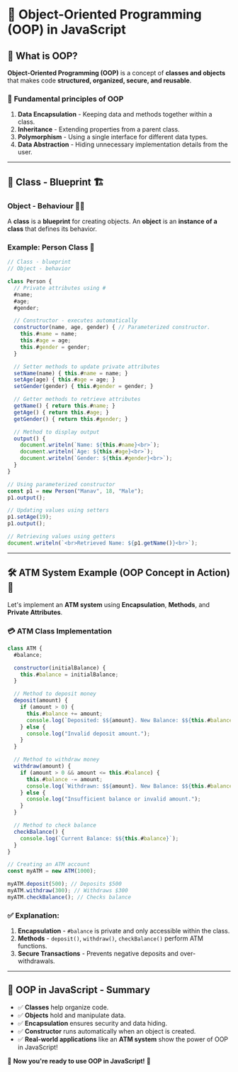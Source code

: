 # 🚀 Object-Oriented Programming (OOP) in JavaScript

## 📌 What is OOP?
**Object-Oriented Programming (OOP)** is a concept of **classes and objects** that makes code **structured, organized, secure, and reusable**.

### 🔹 **Fundamental principles of OOP**
1. **Data Encapsulation** - Keeping data and methods together within a class.
2. **Inheritance** - Extending properties from a parent class.
3. **Polymorphism** - Using a single interface for different data types.
4. **Data Abstraction** - Hiding unnecessary implementation details from the user.

---

## **📌 Class - Blueprint** 🏗️
### **Object - Behaviour** 🏃‍♂️

A **class** is a **blueprint** for creating objects. An **object** is an **instance of a class** that defines its behavior.

### **Example: Person Class** 👤
```javascript
// Class - blueprint
// Object - behavior

class Person {
  // Private attributes using #
  #name;
  #age;
  #gender;

  // Constructor - executes automatically
  constructor(name, age, gender) { // Parameterized constructor.
    this.#name = name;
    this.#age = age;
    this.#gender = gender;
  }

  // Setter methods to update private attributes
  setName(name) { this.#name = name; }
  setAge(age) { this.#age = age; }
  setGender(gender) { this.#gender = gender; }

  // Getter methods to retrieve attributes
  getName() { return this.#name; }
  getAge() { return this.#age; }
  getGender() { return this.#gender; }

  // Method to display output
  output() {
    document.writeln(`Name: ${this.#name}<br>`);
    document.writeln(`Age: ${this.#age}<br>`);
    document.writeln(`Gender: ${this.#gender}<br>`);
  }
}

// Using parameterized constructor
const p1 = new Person("Manav", 18, "Male");
p1.output();

// Updating values using setters
p1.setAge(19);
p1.output();

// Retrieving values using getters
document.writeln(`<br>Retrieved Name: ${p1.getName()}<br>`);
```

---

## **🛠️ ATM System Example (OOP Concept in Action)** 🏧

Let's implement an **ATM system** using **Encapsulation**, **Methods**, and **Private Attributes**.

### **💳 ATM Class Implementation**
```javascript
class ATM {
  #balance;

  constructor(initialBalance) {
    this.#balance = initialBalance;
  }

  // Method to deposit money
  deposit(amount) {
    if (amount > 0) {
      this.#balance += amount;
      console.log(`Deposited: $${amount}. New Balance: $${this.#balance}`);
    } else {
      console.log("Invalid deposit amount.");
    }
  }

  // Method to withdraw money
  withdraw(amount) {
    if (amount > 0 && amount <= this.#balance) {
      this.#balance -= amount;
      console.log(`Withdrawn: $${amount}. New Balance: $${this.#balance}`);
    } else {
      console.log("Insufficient balance or invalid amount.");
    }
  }

  // Method to check balance
  checkBalance() {
    console.log(`Current Balance: $${this.#balance}`);
  }
}

// Creating an ATM account
const myATM = new ATM(1000);

myATM.deposit(500); // Deposits $500
myATM.withdraw(300); // Withdraws $300
myATM.checkBalance(); // Checks balance
```

### **✅ Explanation:**
1. **Encapsulation** - `#balance` is private and only accessible within the class.
2. **Methods** - `deposit()`, `withdraw()`, `checkBalance()` perform ATM functions.
3. **Secure Transactions** - Prevents negative deposits and over-withdrawals.

---

## **📌 OOP in JavaScript - Summary**
- ✅ **Classes** help organize code.
- ✅ **Objects** hold and manipulate data.
- ✅ **Encapsulation** ensures security and data hiding.
- ✅ **Constructor** runs automatically when an object is created.
- ✅ **Real-world applications** like an **ATM system** show the power of OOP in JavaScript!

🚀 **Now you're ready to use OOP in JavaScript!** 🎯

